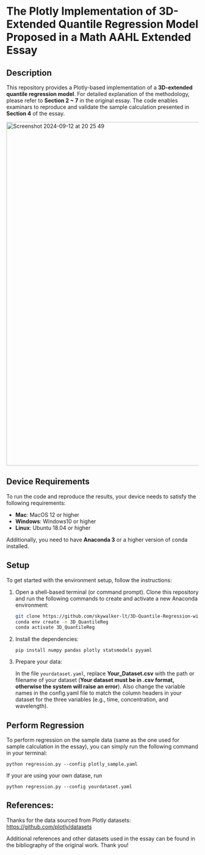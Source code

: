 # The Plotly Implementation of 3D-Extended Quantile Regression Model Proposed in a Math AAHL Extended Essay

## Description

This repository provides a Plotly-based implementation of a **3D-extended quantile regression model**. For detailed explanation of the methodology, please refer to **Section 2 ~ 7** in the original essay. The code enables examinars to reproduce and validate the sample calculation presented in **Section 4** of the essay.

<img width="899" alt="Screenshot 2024-09-12 at 20 25 49" src="https://github.com/user-attachments/assets/08a1eea5-4891-4f6d-96b2-899793713178">


## Device Requirements

To run the code and reproduce the results, your device needs to satisfy the following requirements:

- **Mac**: MacOS 12 or higher
- **Windows**: Windows10 or higher
- **Linux**: Ubuntu 18.04 or higher

Additionally, you need to have **Anaconda 3** or a higher version of conda installed.

## Setup

To get started with the environment setup, follow the instructions:

1. Open a shell-based terminal (or command prompt). Clone this repository and run the following commands to create and activate a new Anaconda environment:

   ```bash
   git clone https://github.com/skywalker-lt/3D-Quantile-Regression-with-elliptical-approximation.git
   conda env create -n 3D_QuantileReg
   conda activate 3D_QuantileReg
   ```
2. Install the dependencies:

   ```
   pip install numpy pandas plotly statsmodels pyyaml
   ```
3. Prepare your data:

   In the file ```yourdataset.yaml```, replace **Your_Dataset.csv** with the path or filename of your dataset (**Your dataset must be in .csv format, otherwise the system will raise an error**).
   Also change the variable names in the config.yaml file to match the column headers in your dataset for the three variables (e.g., time, concentration, and wavelength).

## Perform Regression

To perform regression on the sample data (same as the one used for sample calculation in the essay), you can simply run the following command in your terminal:

   ```
   python regression.py --config plotly_sample.yaml
   ```
   
If your are using your own datase, run

   ```
   python regression.py --config yourdataset.yaml
   ```
## References:

Thanks for the data sourced from Plotly datasets:
https://github.com/plotly/datasets

Additional references and other datasets used in the essay can be found in the bibliography of the original work. Thank you!
